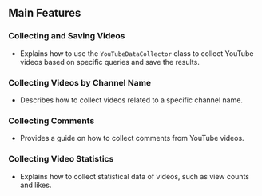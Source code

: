 ## Main Features

### Collecting and Saving Videos
- Explains how to use the `YouTubeDataCollector` class to collect YouTube videos based on specific queries and save the results.

### Collecting Videos by Channel Name
- Describes how to collect videos related to a specific channel name.

### Collecting Comments
- Provides a guide on how to collect comments from YouTube videos.

### Collecting Video Statistics
- Explains how to collect statistical data of videos, such as view counts and likes.
